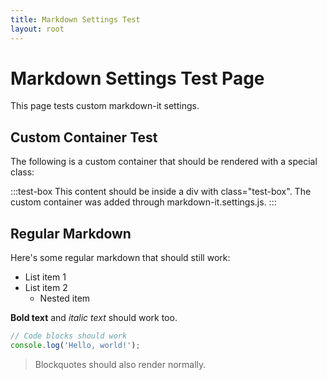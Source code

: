 ```yaml
---
title: Markdown Settings Test
layout: root
---
```


# Markdown Settings Test Page

This page tests custom markdown-it settings.

## Custom Container Test

The following is a custom container that should be rendered with a special class:

:::test-box
This content should be inside a div with class="test-box".
The custom container was added through markdown-it.settings.js.
:::

## Regular Markdown

Here's some regular markdown that should still work:

- List item 1
- List item 2
  - Nested item

**Bold text** and *italic text* should work too.

```javascript
// Code blocks should work
console.log('Hello, world!');
```

> Blockquotes should also render normally.